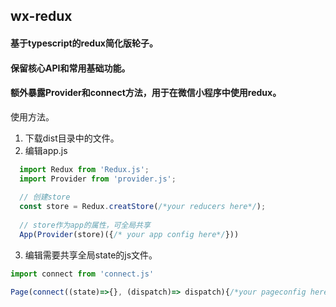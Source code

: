 ## wx-redux

#### 基于typescript的redux简化版轮子。
#### 保留核心API和常用基础功能。
#### 额外暴露Provider和connect方法，用于在微信小程序中使用redux。

使用方法。

1. 下载dist目录中的文件。
2. 编辑app.js

  ```js
    import Redux from 'Redux.js';
    import Provider from 'provider.js';
    
    // 创建store
    const store = Redux.creatStore(/*your reducers here*/);
    
    // store作为app的属性，可全局共享
    App(Provider(store)({/* your app config here*/}))
  ```

3. 编辑需要共享全局state的js文件。

```js
import connect from 'connect.js'

Page(connect((state)=>{}, (dispatch)=> dispatch){/*your pageconfig here*/})
```
